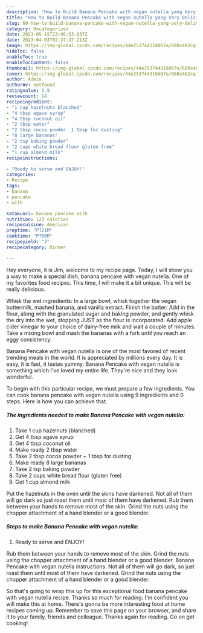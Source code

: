 ```yaml
---
description: "How to Build Banana Pencake with vegan nutella yang Very Delicious}"
title: "How to Build Banana Pencake with vegan nutella yang Very Delicious}"
slug: 60-how-to-build-banana-pencake-with-vegan-nutella-yang-very-delicious
category: Uncategorized
date: 2023-05-15T23:46:53.837Z
date: 2023-04-03T02:37:37.213Z
image: https://img-global.cpcdn.com/recipes/44e253744310d67e/680x482cq70/banana-pencake-with-vegan-nutella-recipe-main-photo.jpg
hideToc: false
enableToc: true
enableTocContent: false
thumbnail: https://img-global.cpcdn.com/recipes/44e253744310d67e/680x482cq70/banana-pencake-with-vegan-nutella-recipe-main-photo.jpg
cover: https://img-global.cpcdn.com/recipes/44e253744310d67e/680x482cq70/banana-pencake-with-vegan-nutella-recipe-main-photo.jpg
author: Admin
authorAv: notfound
ratingvalue: 3.9
reviewcount: 14
recipeingredient:
- "1 cup hazelnuts blanched"
- "4 tbsp agave syrup"
- "4 tbsp coconut oil"
- "2 tbsp water"
- "2 tbsp cocoa powder  1 tbsp for dusting"
- "8 large bananas"
- "2 tsp baking powder"
- "2 cups white bread flour gluten free"
- "1 cup almond milk"
recipeinstructions:

- "Ready to serve and ENJOY!"
categories:
- Recipe
tags:
- banana
- pencake
- with

katakunci: banana pencake with 
nutrition: 123 calories
recipecuisine: American
preptime: "PT21M"
cooktime: "PT50M"
recipeyield: "3"
recipecategory: Dinner

---
```



Hey everyone, it is Jim, welcome to my recipe page. Today, I will show you a way to make a special dish, banana pencake with vegan nutella. One of my favorites food recipes. This time, I will make it a bit unique. This will be really delicious.

Whisk the wet ingredients: In a large bowl, whisk together the vegan buttermilk, mashed banana, and vanilla extract. Finish the batter: Add in the flour, along with the granulated sugar and baking powder, and gently whisk the dry into the wet, stopping JUST as the flour is incorporated. Add apple cider vinegar to your choice of dairy-free milk and wait a couple of minutes. Take a mixing bowl and mash the bananas with a fork until you reach an eggy consistency.

Banana Pencake with vegan nutella is one of the most favored of recent trending meals in the world. It is appreciated by millions every day. It is easy, it is fast, it tastes yummy. Banana Pencake with vegan nutella is something which I've loved my entire life. They're nice and they look wonderful.


To begin with this particular recipe, we must prepare a few ingredients. You can cook banana pencake with vegan nutella using 9 ingredients and 0 steps. Here is how you can achieve that.

<!--inarticleads1-->

##### The ingredients needed to make Banana Pencake with vegan nutella:

1. Take 1 cup hazelnuts (blanched)
1. Get 4 tbsp agave syrup
1. Get 4 tbsp coconut oil
1. Make ready 2 tbsp water
1. Take 2 tbsp cocoa powder + 1 tbsp for dusting
1. Make ready 8 large bananas
1. Take 2 tsp baking powder
1. Take 2 cups white bread flour (gluten free)
1. Get 1 cup almond milk


Put the hazelnuts in the oven until the skins have darkened. Not all of them will go dark so just roast them until most of them have darkened. Rub them between your hands to remove most of the skin. Grind the nuts using the chopper attachment of a hand blender or a good blender. 

<!--inarticleads2-->

##### Steps to make Banana Pencake with vegan nutella:


1. Ready to serve and ENJOY!

Rub them between your hands to remove most of the skin. Grind the nuts using the chopper attachment of a hand blender or a good blender. Banana Pencake with vegan nutella instructions. Not all of them will go dark, so just roast them until most of them have darkened. Grind the nuts using the chopper attachment of a hand blender or a good blender. 

So that's going to wrap this up for this exceptional food banana pencake with vegan nutella recipe. Thanks so much for reading. I'm confident you will make this at home. There's gonna be more interesting food at home recipes coming up. Remember to save this page on your browser, and share it to your family, friends and colleague. Thanks again for reading. Go on get cooking!
